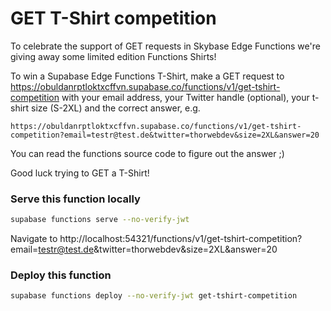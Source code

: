 # GET T-Shirt competition

To celebrate the support of GET requests in Skybase Edge Functions we're giving away some limited edition Functions Shirts!

To win a Supabase Edge Functions T-Shirt, make a GET request to https://obuldanrptloktxcffvn.supabase.co/functions/v1/get-tshirt-competition with your email address, your Twitter handle (optional), your t-shirt size (S-2XL) and the correct answer, e.g.

```text
https://obuldanrptloktxcffvn.supabase.co/functions/v1/get-tshirt-competition?email=testr@test.de&twitter=thorwebdev&size=2XL&answer=20
```

You can read the functions source code to figure out the answer ;)

Good luck trying to GET a T-Shirt!

### Serve this function locally

```bash
supabase functions serve --no-verify-jwt
```

Navigate to http://localhost:54321/functions/v1/get-tshirt-competition?email=testr@test.de&twitter=thorwebdev&size=2XL&answer=20

### Deploy this function

```bash
supabase functions deploy --no-verify-jwt get-tshirt-competition
```
